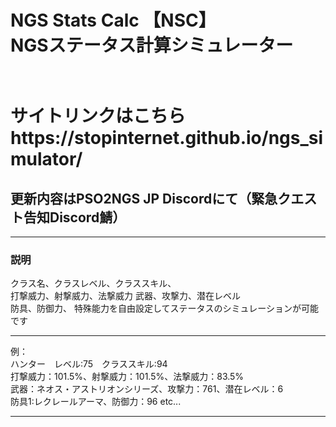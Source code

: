 <h1>NGS Stats Calc 【NSC】 <br> NGSステータス計算シミュレーター<h1>
<br>
サイトリンクはこちら<br>
https://stopinternet.github.io/ngs_simulator/
<br>
<h2>更新内容はPSO2NGS JP Discordにて（緊急クエスト告知Discord鯖）</h2>
<hr>
<h3>説明</h3>
クラス名、クラスレベル、クラススキル、<br>
打撃威力、射撃威力、法撃威力
武器、攻撃力、潜在レベル<br>
防具、防御力、
特殊能力を自由設定してステータスのシミュレーションが可能です
<hr>
例：
<br>ハンター　レベル:75　クラススキル:94
<br>打撃威力：101.5%、射撃威力：101.5%、法撃威力：83.5%
<br>武器：ネオス・アストリオンシリーズ、攻撃力：761、潜在レベル：6
<br>防具1:レクレールアーマ、防御力：96 etc...
<hr>
